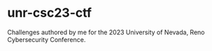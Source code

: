 # unr-csc23-ctf
Challenges authored by me for the 2023 University of Nevada, Reno Cybersecurity Conference.
